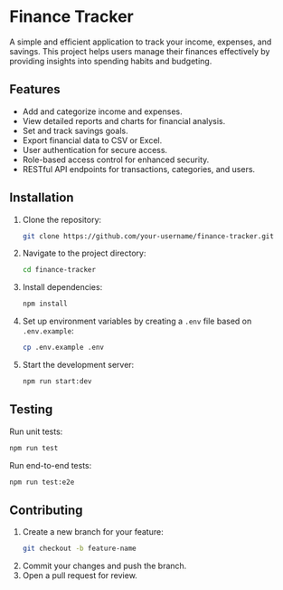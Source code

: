 # Finance Tracker

A simple and efficient application to track your income, expenses, and savings. This project helps users manage their finances effectively by providing insights into spending habits and budgeting.

## Features

- Add and categorize income and expenses.
- View detailed reports and charts for financial analysis.
- Set and track savings goals.
- Export financial data to CSV or Excel.
- User authentication for secure access.
- Role-based access control for enhanced security.
- RESTful API endpoints for transactions, categories, and users.

## Installation

1. Clone the repository:
   ```bash
   git clone https://github.com/your-username/finance-tracker.git
   ```
2. Navigate to the project directory:
   ```bash
   cd finance-tracker
   ```
3. Install dependencies:
   ```bash
   npm install
   ```
4. Set up environment variables by creating a `.env` file based on `.env.example`:
   ```bash
   cp .env.example .env
   ```
5. Start the development server:
   ```bash
   npm run start:dev
   ```

## Testing

Run unit tests:

```bash
npm run test
```

Run end-to-end tests:

```bash
npm run test:e2e
```

## Contributing

1. Create a new branch for your feature:
   ```bash
   git checkout -b feature-name
   ```
2. Commit your changes and push the branch.
3. Open a pull request for review.
